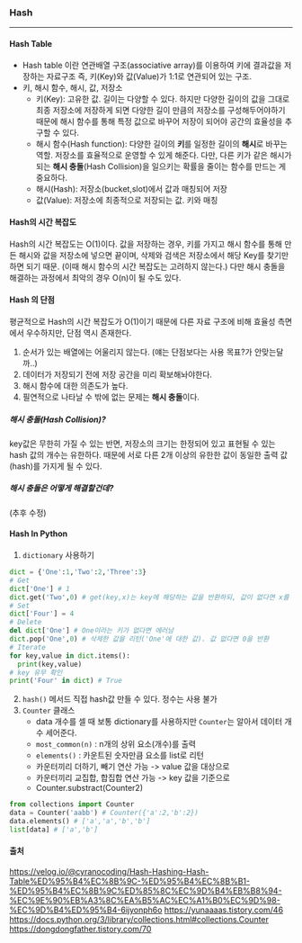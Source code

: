 ### Hash

---

#### Hash Table

- Hash table 이란 연관배열 구조(associative array)를 이용하여 키에 결과값을 저장하는 자료구조
  즉, 키(Key)와 값(Value)가 1:1로 연관되어 있는 구조.
- 키, 해시 함수, 해시, 값, 저장소
  - 키(Key): 고유한 값. 길이는 다양할 수 있다. 하지만 다양한 길이의 값을 그대로 최종 저장소에 저장하게 되면 다양한 길이 만큼의 저장소를 구성해두어야하기 때문에 해시 함수를 통해 특정 값으로 바꾸어 저장이 되어야 공간의 효율성을 추구할 수 있다.
  - 해시 함수(Hash function): 다양한 길이의 **키**를 일정한 길이의 **해시**로 바꾸는 역할. 저장소를 효율적으로 운영할 수 있게 해준다. 다만, 다른 키가 같은 해시가 되는 **해시 충돌**(Hash Collision)을 일으키는 확률을 줄이는 함수를 만드는 게 중요하다.
  - 해시(Hash): 저장소(bucket,slot)에서 값과 매칭되어 저장
  - 값(Value): 저장소에 최종적으로 저장되는 값. 키와 매칭

#### Hash의 시간 복잡도

Hash의 시간 복잡도는 O(1)이다. 값을 저장하는 경우, 키를 가지고 해시 함수를 통해 만든 해시와 값을 저장소에 넣으면 끝이며, 삭제와 검색은 저장소에서 해당 Key를 찾기만 하면 되기 때문. (이때 해시 함수의 시간 복잡도는 고려하지 않는다.) 다만 해시 충돌을 해결하는 과정에서 최악의 경우 O(n)이 될 수도 있다.

#### Hash 의 단점

평균적으로 Hash의 시간 복잡도가 O(1)이기 때문에 다른 자료 구조에 비해 효율성 측면에서 우수하지만, 단점 역시 존재한다.

1. 순서가 있는 배열에는 어울리지 않는다. (얘는 단점보다는 사용 목표?가 안맞는달까..)
2. 데이터가 저장되기 전에 저장 공간을 미리 확보해놔야한다.
3. 해시 함수에 대한 의존도가 높다.
4. 필연적으로 나타날 수 밖에 없는 문제는 **해시 충돌**이다.

##### 해시 충돌(Hash Collision)?

key값은 무한히 가질 수 있는 반면, 저장소의 크기는 한정되어 있고 표현될 수 있는 hash 값의 개수는 유한하다. 때문에 서로 다른 2개 이상의 유한한 값이 동일한 출력 값(hash)를 가지게 될 수 있다.

##### 해시 충돌은 어떻게 해결할건데?

(추후 수정)

#### Hash In Python

1. `dictionary` 사용하기

```python
dict = {'One':1,'Two':2,'Three':3}
# Get
dict['One'] # 1
dict.get('Two',0) # get(key,x)는 key에 해당하는 값을 반환하되, 값이 없다면 x를 반환해주는 메서드
# Set
dict['Four'] = 4
# Delete
del dict['One'] # One이라는 키가 없다면 에러남
dict.pop('One',0) # 삭제한 값을 리턴('One'에 대한 값). 값 없다면 0을 반환
# Iterate
for key,value in dict.items():
  print(key,value)
# key 유무 확인
print('Four' in dict) # True
```

2. `hash()` 메서드
   직접 hash값 만들 수 있다. 정수는 사용 불가
3. `Counter` 클래스
   - data 개수를 셀 때 보통 dictionary를 사용하지만 `Counter`는 알아서 데이터 개수 세어준다.
   - `most_common(n)` : n개의 상위 요소(개수)를 출력
   - `elements()` : 카운트된 숫자만큼 요소를 list로 리턴
   - 카운터끼리 더하기, 빼기 연산 가능 -> value 값을 대상으로
   - 카운터끼리 교집합, 합집합 연산 가능 -> key 값을 기준으로
   - Counter.substract(Counter2)

```py
from collections import Counter
data = Counter('aabb') # Counter({'a':2,'b':2})
data.elements() # ['a','a','b','b']
list[data] # ['a','b']
```

#### 출처

https://velog.io/@cyranocoding/Hash-Hashing-Hash-Table%ED%95%B4%EC%8B%9C-%ED%95%B4%EC%8B%B1-%ED%95%B4%EC%8B%9C%ED%85%8C%EC%9D%B4%EB%B8%94-%EC%9E%90%EB%A3%8C%EA%B5%AC%EC%A1%B0%EC%9D%98-%EC%9D%B4%ED%95%B4-6ijyonph6o
https://yunaaaas.tistory.com/46
https://docs.python.org/3/library/collections.html#collections.Counter
https://dongdongfather.tistory.com/70
